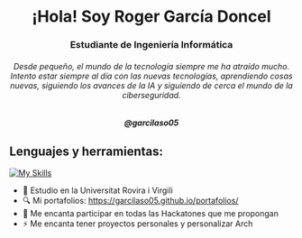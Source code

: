 <h1 align="center">¡Hola! Soy Roger García Doncel</h1>
<h3 align="center">Estudiante de Ingeniería Informática</h3>
<h6 align="center">Desde pequeño, el mundo de la tecnología siempre me ha atraído mucho. Intento estar siempre al día con las nuevas tecnologías, aprendiendo cosas nuevas, siguiendo los avances de la IA y siguiendo de cerca el mundo de la ciberseguridad.</h6>
<h5 align="center">@garcilaso05</h5>

## Lenguajes y herramientas:
[![My Skills](https://skillicons.dev/icons?i=c,java,mysql,arch,linux,bash,arduino,css,html,git)](https://garcilaso05.github.io/portafolios/)



- 📖 Estudio en la Universitat Rovira i Virgili
- 🔍 Mi portafolios: https://garcilaso05.github.io/portafolios/
- 👾 Me encanta participar en todas las Hackatones que me propongan
- ⚡ Me encanta tener proyectos personales y personalizar Arch
